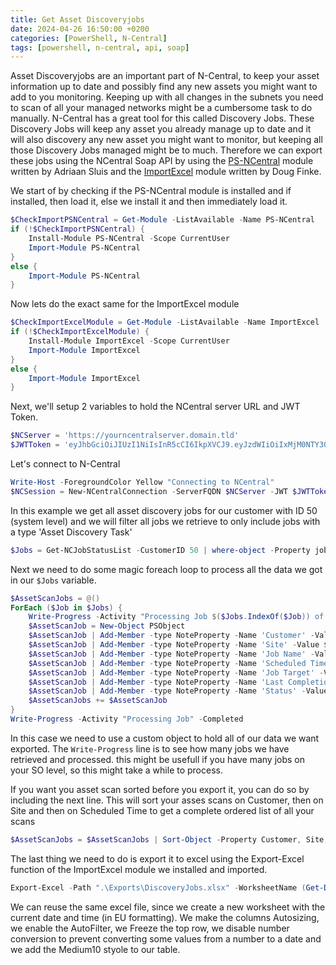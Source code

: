 ```yaml
---
title: Get Asset Discoveryjobs
date: 2024-04-26 16:50:00 +0200
categories: [PowerShell, N-Central]
tags: [powershell, n-central, api, soap]
---
```

Asset Discoveryjobs are an important part of N-Central, to keep your asset information up to date and possibly find any new assets you might want to add to you monitoring.
Keeping up with all changes in the subnets you need to scan of all your managed networks might be a cumbersome task to do manually.
N-Central has a great tool for this called Discovery Jobs.
These Discovery Jobs will keep any asset you already manage up to date and it will also discovery any new asset you might want to monitor, but keeping all those Discovery Jobs managed might be to much. Therefore we can export these jobs using the NCentral Soap API by using the [PS-NCentral](https://www.powershellgallery.com/packages/PS-NCentral/1.5) module written by Adriaan Sluis and the [ImportExcel](https://www.powershellgallery.com/packages/ImportExcel/7.8.6) module written by Doug Finke.

We start of by checking if the PS-NCentral module is installed and if installed, then load it, else we install it and then immediately load it.
```powershell
$CheckImportPSNCentral = Get-Module -ListAvailable -Name PS-NCentral
if (!$CheckImportPSNCentral) {
    Install-Module PS-NCentral -Scope CurrentUser
    Import-Module PS-NCentral
}
else {
    Import-Module PS-NCentral
}
```

Now lets do the exact same for the ImportExcel module
```powershell
$CheckImportExcelModule = Get-Module -ListAvailable -Name ImportExcel
if (!$CheckImportExcelModule) {
    Install-Module ImportExcel -Scope CurrentUser
    Import-Module ImportExcel
}
else {
    Import-Module ImportExcel
}
```

Next, we'll setup 2 variables to hold the NCentral server URL and JWT Token.
```powershell
$NCServer = 'https://yourncentralserver.domain.tld'
$JWTToken = 'eyJhbGciOiJIUzI1NiIsInR5cCI6IkpXVCJ9.eyJzdWIiOiIxMjM0NTY3ODkwIiwibmFtZSI6IkpvaG4gRG9lIiwiaWF0IjoxNTE2MjM5MDIyfQ.SflKxwRJSMeKKF2QT4fwpMeJf36POk6yJV_adQssw5c' # fake JWT token
```

Let's connect to N-Central
```powershell
Write-Host -ForegroundColor Yellow "Connecting to NCentral"
$NCSession = New-NCentralConnection -ServerFQDN $NCServer -JWT $JWTToken
```

In this example we get all asset discovery jobs for our customer with ID 50 (system level) and we will filter all jobs we retrieve to only include jobs with a type 'Asset Discovery Task'
```powershell
$Jobs = Get-NCJobStatusList -CustomerID 50 | where-object -Property jobtype -Like "Asset Discovery Task"
```

Next we need to do some magic foreach loop to process all the data we got in our `$Jobs` variable.
```powershell
$AssetScanJobs = @()
ForEach ($Job in $Jobs) {
    Write-Progress -Activity "Processing Job $($Jobs.IndexOf($Job)) of $($Jobs.Count)" -Status "Progress:" -PercentComplete ($Jobs.IndexOf($Job)/$($Jobs.Count)*100)
    $AssetScanJob = New-Object PSObject
    $AssetScanJob | Add-Member -type NoteProperty -Name 'Customer' -Value $Job.customername
    $AssetScanJob | Add-Member -type NoteProperty -Name 'Site' -Value $Job.sitename
    $AssetScanJob | Add-Member -type NoteProperty -Name 'Job Name' -Value $Job.jobname
    $AssetScanJob | Add-Member -type NoteProperty -Name 'Scheduled Time' -Value $Job.scheduledtime.DateTime
    $AssetScanJob | Add-Member -type NoteProperty -Name 'Job Target' -Value $Job.jobtarget
    $AssetScanJob | Add-Member -type NoteProperty -Name 'Last Completion Time' -Value $Job.lastcompletiontime.DateTime
    $AssetScanJob | Add-Member -type NoteProperty -Name 'Status' -Value $Job.status
    $AssetScanJobs += $AssetScanJob
}
Write-Progress -Activity "Processing Job" -Completed
```

In this case we need to use a custom object to hold all of our data we want exported.
The `Write-Progress` line is to see how many jobs we have retrieved and processed. this might be usefull if you have many jobs on your SO level, so this might take a while to process.

If you want you asset scan sorted before you export it, you can do so by including the next line.
This will sort your asses scans on Customer, then on Site and then on Scheduled Time to get a complete ordered list of all your scans
```powershell
$AssetScanJobs = $AssetScanJobs | Sort-Object -Property Customer, Site, 'Scheduled Time'
```

The last thing we need to do is export it to excel using the Export-Excel function of the ImportExcel module we installed and imported.
```powershell
Export-Excel -Path ".\Exports\DiscoveryJobs.xlsx" -WorksheetName (Get-Date -Format "dd-MM-yyyy HH.mm") -InputObject $AssetScanJobs -AutoSize -AutoFilter -FreezeTopRow -NoNumberConversion * -TableStyle Medium10
```

We can reuse the same excel file, since we create a new worksheet with the current date and time (in EU formatting).
We make the columns Autosizing, we enable the AutoFilter, we Freeze the top row, we disable number conversion to prevent converting some values from a number to a date and we add the Medium10 styole to our table.